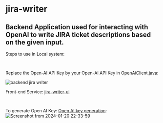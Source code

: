 # jira-writer

## Backend Application used for interacting with OpenAI to write JIRA ticket descriptions based on the given input.


Steps to use in Local system:

<br>

Replace the Open-AI API Key by your Open-AI API Key in [OpenAiClient.java]([https://github.com/aahlad2000/jira-writer/blob/master/src/main/java/com/learning/jira_writer/client/OpenaiClient.java](https://github.com/aahlad2000/jira-writer/blob/master/src/main/java/com/learning/jira_writer/client/OpenaiClient.java#L16)):

![backend jira writer](https://github.com/aahlad2000/jira-writer/assets/62693668/af188b9b-5967-49a5-b760-e210dec73001)


Front-end Service: [jira-writer-ui](https://github.com/aahlad2000/jira-writer-ui) 

<br>

To generate Open AI Key: [Open AI key generation](https://platform.openai.com/api-keys):
![Screenshot from 2024-01-20 22-33-59](https://github.com/aahlad2000/jira-writer/assets/62693668/b6f3ee6f-3769-4788-81fb-b5ae79629eac)






